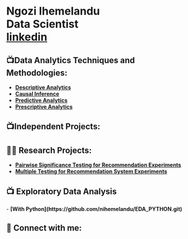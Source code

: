 <h1>Ngozi Ihemelandu <br/>Data Scientist <br/> <a href="https://www.linkedin.com/in/nihemelandu/">linkedin</a>
</h1>
<h2>📺Data Analytics Techniques and Methodologies:</h2>

  - <b>[Descriptive Analytics](https://github.com/nihemelandu/Customer-Analytics.git) </b>
  - <b>[Causal Inference](https://github.com/nihemelandu/Customer-Analytics.git) </b>
  - <b>[Predictive Analytics](https://github.com/nihemelandu/Customer-Analytics.git) </b>
  - <b>[Prescriptive Analytics](https://github.com/nihemelandu/Customer-Analytics.git) </b>
  <!--- [Praciting DS & Algos in Python](https://github.com/joshmadakor1/Algorithms-Practice)-->
<h2>📺Independent Projects:</h2>
<h2>👨‍💻 Research Projects:</h2>

- <b>[Pairwise Significance Testing for Recommendation Experiments](https://github.com/Ngozi-Ihemelandu/Prj2-Pairwise-Testing)</b>
- <b>[Multiple Testing for Recommendation System Experiments](https://github.com/Ngozi-Ihemelandu/Prj3-Multiple-Testing)</b>


<h2>📺 Exploratory Data Analysis</h2>
  - <b>[With Python](https://github.com/nihemelandu/EDA_PYTHON.git) </b>

  
<h2> 🤳 Connect with me:</h2>



<!--
**nihemelandu/nihemelandu** is a ✨ _special_ ✨ repository because its `README.md` (this file) appears on your GitHub profile.

Here are some ideas to get you started:

- 🔭 I’m currently working on ...
- 🌱 I’m currently learning ...
- 👯 I’m looking to collaborate on ...
- 🤔 I’m looking for help with ...
- 💬 Ask me about ...
- 📫 How to reach me: ...
- 😄 Pronouns: ...
- ⚡ Fun fact: ...
-->

